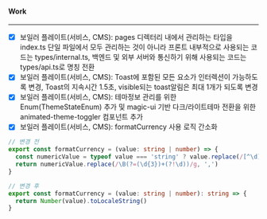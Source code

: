 #### Work
---
- [x] 보일러 플레이트(서비스, CMS): pages 디렉터리 내에서 관리하는 타입을 index.ts 단일 파일에서 모두 관리하는 것이 아니라 프론트 내부적으로 사용되는 코드는 types/internal.ts, 백엔드 및 외부 서버와 통신하기 위해 사용되는 코드는 types/api.ts로 명칭 전환
- [x] 보일러 플레이트(서비스, CMS): Toast에 포함된 모든 요소가 인터렉션이 가능하도록 변경, Toast의 지속시간 1.5초, visible되는 toast알림은 최대 1개가 되도록 변경
- [x] 보일러 플레이트(서비스, CMS): 테마정보 관리를 위한 Enum(ThemeStateEnum) 추가 및 magic-ui 기반 다크/라이트테마 전환을 위한 animated-theme-toggler 컴포넌트 추가
- [x] 보일러 플레이트(서비스, CMS): formatCurrency 사용 로직 간소화
```ts
// 변경 전
export const formatCurrency = (value: string | number) => {  
  const numericValue = typeof value === 'string' ? value.replace(/[^\d]/g, '') : value.toString()  
  return numericValue.replace(/\B(?=(\d{3})+(?!\d))/g, ',')  
}

// 변경 후
export const formatCurrency = (value: string | number): string => {  
  return Number(value).toLocaleString()  
}
```